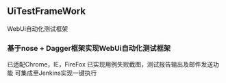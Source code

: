 ## UiTestFrameWork
WebUi自动化测试框架
### 基于nose + Dagger框架实现WebUi自动化测试框架
已适配Chrome，IE，FireFox
已实现用例失败截图，测试报告输出及邮件发送功能
可集成至Jenkins实现一键执行
